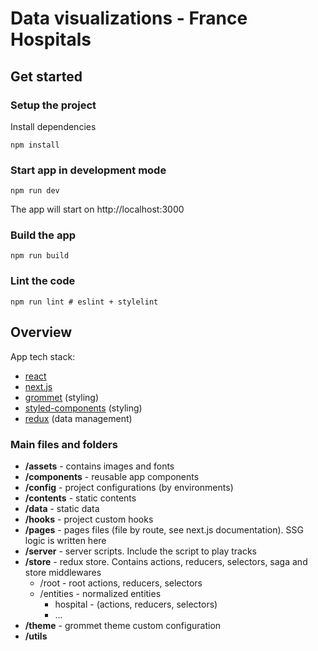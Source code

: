 # Data visualizations - France Hospitals

## Get started

### Setup the project

Install dependencies
```
npm install
```

### Start app in development mode
```
npm run dev
```
The app will start on http://localhost:3000

### Build the app

```
npm run build
```

### Lint the code

```
npm run lint # eslint + stylelint
```

## Overview

App tech stack:

- [react](https://github.com/facebook/react)
- [next.js](https://github.com/zeit/next.js/)
- [grommet](https://github.com/grommet/grommet) (styling)
- [styled-components](https://github.com/styled-components/styled-components) (styling)
- [redux](https://github.com/reduxjs/redux) (data management)

### Main files and folders

- **/assets** - contains images and fonts
- **/components** - reusable app components
- **/config** - project configurations (by environments)
- **/contents** - static contents
- **/data** - static data
- **/hooks** - project custom hooks
- **/pages** - pages files (file by route, see next.js documentation). SSG logic is written here
- **/server** - server scripts. Include the script to play tracks
- **/store** - redux store. Contains actions, reducers, selectors, saga and store middlewares
  - /root - root actions, reducers, selectors
  - /entities - normalized entities
    - hospital - (actions, reducers, selectors)
    - ...
- **/theme** - grommet theme custom configuration
- **/utils**
